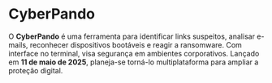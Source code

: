 # CyberPando
O **CyberPando** é uma ferramenta para identificar links suspeitos, analisar e-mails, reconhecer dispositivos bootáveis e reagir a ransomware. Com interface no terminal, visa segurança em ambientes corporativos. Lançado em **11 de maio de 2025**, planeja-se torná-lo multiplataforma para ampliar a proteção digital.
